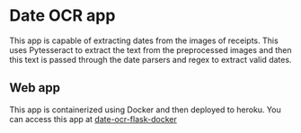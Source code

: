 # Date OCR app

This app is capable of extracting dates from the images of receipts. 
This uses Pytesseract to extract the text from the preprocessed images and then 
this text is passed through the date parsers and regex to extract valid dates.

## Web app

This app is containerized using Docker and then deployed to heroku.
You can access this app at [date-ocr-flask-docker](https://date-ocr-flask-docker.herokuapp.com/)
